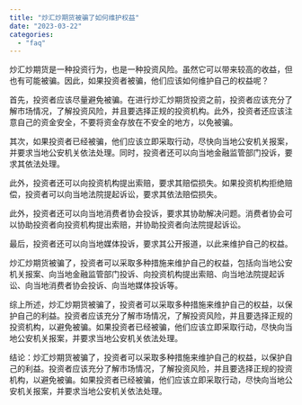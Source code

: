 ```yaml
---
title: "炒汇炒期货被骗了如何维护权益"
date: "2023-03-22"
categories: 
  - "faq"
---
```


炒汇炒期货是一种投资行为，也是一种投资风险。虽然它可以带来较高的收益，但也有可能被骗。因此，如果投资者被骗，他们应该如何维护自己的权益呢？

首先，投资者应该尽量避免被骗。在进行炒汇炒期货投资之前，投资者应该充分了解市场情况，了解投资风险，并且要选择正规的投资机构。此外，投资者还应该注意自己的资金安全，不要将资金存放在不安全的地方，以免被骗。

其次，如果投资者已经被骗，他们应该立即采取行动，尽快向当地公安机关报案，并要求当地公安机关依法处理。同时，投资者还可以向当地金融监管部门投诉，要求其依法处理。

此外，投资者还可以向投资机构提出索赔，要求其赔偿损失。如果投资机构拒绝赔偿，投资者可以向当地法院提起诉讼，要求其依法赔偿损失。

此外，投资者还可以向当地消费者协会投诉，要求其协助解决问题。消费者协会可以协助投资者向投资机构提出索赔，并协助投资者向法院提起诉讼。

最后，投资者还可以向当地媒体投诉，要求其公开报道，以此来维护自己的权益。

炒汇炒期货被骗了，投资者可以采取多种措施来维护自己的权益，包括向当地公安机关报案、向当地金融监管部门投诉、向投资机构提出索赔、向当地法院提起诉讼、向当地消费者协会投诉、向当地媒体投诉等。

综上所述，炒汇炒期货被骗了，投资者可以采取多种措施来维护自己的权益，以保护自己的利益。投资者应该充分了解市场情况，了解投资风险，并且要选择正规的投资机构，以避免被骗。如果投资者已经被骗，他们应该立即采取行动，尽快向当地公安机关报案，并要求当地公安机关依法处理。

结论：炒汇炒期货被骗了，投资者可以采取多种措施来维护自己的权益，以保护自己的利益。投资者应该充分了解市场情况，了解投资风险，并且要选择正规的投资机构，以避免被骗。如果投资者已经被骗，他们应该立即采取行动，尽快向当地公安机关报案，并要求当地公安机关依法处理。
